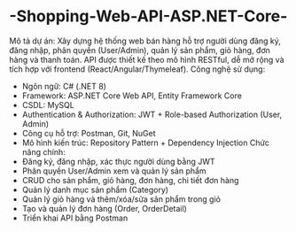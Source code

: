 # -Shopping-Web-API-ASP.NET-Core-
Mô tả dự án:
Xây dựng hệ thống web bán hàng hỗ trợ người dùng đăng ký, đăng nhập, phân quyền (User/Admin), quản lý sản phẩm, giỏ hàng, đơn hàng và thanh toán. API được thiết kế theo mô hình RESTful, dễ mở rộng và tích hợp với frontend (React/Angular/Thymeleaf).
Công nghệ sử dụng:
 - Ngôn ngữ: C# (.NET 8)
 - Framework: ASP.NET Core Web API, Entity Framework Core
 - CSDL: MySQL
 - Authentication & Authorization: JWT + Role-based Authorization (User, Admin)
 - Công cụ hỗ trợ: Postman, Git, NuGet
 - Mô hình kiến trúc: Repository Pattern + Dependency Injection
Chức năng chính:
 - Đăng ký, đăng nhập, xác thực người dùng bằng JWT
 - Phân quyền User/Admin xem và quản lý sản phẩm
 - CRUD cho sản phẩm, giỏ hàng, đơn hàng, chi tiết đơn hàng
 - Quản lý danh mục sản phẩm (Category)
 - Quản lý giỏ hàng và thêm/xóa/sửa sản phẩm trong giỏ
 - Tạo và quản lý đơn hàng (Order, OrderDetail)
 - Triển khai API bằng Postman
